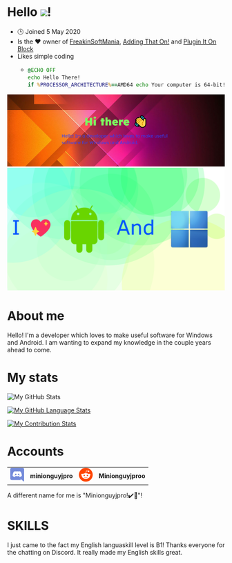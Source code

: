 # Hello <img src="https://media.tenor.com/images/822fb670841c6f6582fefbb82e338a50/tenor.gif" width="30px">!
* 🕒 Joined 5 May 2020
* Is the ❤️ owner of [FreakinSoftMania](https://github.com/FreakinSoftMania), [Adding That On!](https://github.com/Adding-That-On) and [Plugin It On Block](https://github.com/Pluging-it-on-block)
* Likes simple coding
  * ```bat
    @ECHO OFF
    echo Hello There!
    if %PROCESSOR_ARCHITECTURE%==AMD64 echo Your computer is 64-bit!
    ```

![Welcome!](./img/welcome-message.png)
![I love Android and Windows!](./img/android-and-windows-fan.png)
# About me
Hello! I'm a developer which loves to make useful software for Windows and Android. I am wanting to expand my knowledge in the couple years ahead to come.
# My stats
![My GitHub Stats](https://github-readme-stats.vercel.app/api/?username=Minionguyjpro&count_private=true&theme=react&showicons=true)

[![My GitHub Language Stats](https://github-readme-stats.vercel.app/api/top-langs/?username=Minionguyjpro&langs_count=5&theme=react)]()

[![My Contribution Stats](https://github-contribution-stats.vercel.app/api/?username=Minionguyjpro)](https://github.com/Minionguyjpro/github-contribution-stats/)
# Accounts
<table>
  <tr>
    <td align="left"><img src="./img/discord.svg" alt="minionguyjpro" width="32" height="32"/></td><th>minionguyjpro</th>
    <td align="left"><img src="./img/reddit.svg" alt="Minionguyjproo" width="32" height="32"/></td><th>Minionguyjproo</th>
  </tr>
</table>
A different name for me is "Minionguyjpro!✔️👏"!

# SKILLS
I just came to the fact my English languaskill level is B1! Thanks everyone for the chatting on Discord. It really made my English skills great.
